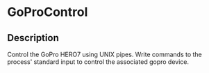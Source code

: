GoProControl
===

Description
---
Control the GoPro HERO7 using UNIX pipes. Write commands to the process' standard input to control the associated gopro device.
